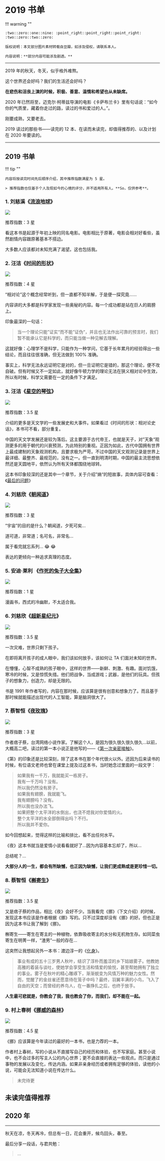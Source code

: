 # 2019 书单

!!! warning ""

    :two::zero::one::nine: :point_right::point_right::point_right: :two::zero::two::zero:

    版权说明：本文部分图片素材转载自豆瓣，如涉及侵权，请联系本人。

    内容说明：**部分内容可能涉及剧透。**

----

2019 年的秋天，冬天，似乎格外难熬。

这个世界还会好吗？我们的生活还会好吗？

**在悲伤和沮丧上演的时候，积极、善意、温情和希望也从未缺席。**

2020 年已然将至，迈克尔·柯蒂兹导演的电影《卡萨布兰卡》里有句话说：“如今你的气质里，藏着你走过的路，读过的书和爱过的人。”。

刚要成熟，又要老去。

2019 读过的那些书——读完的 12 本、在读而未读完，却值得推荐的、以及计划在 2020 年要读的。

----

## 2019 书单

!!! tip ""
    
    内容将按读完时间先后顺序介绍，其中推荐指数满星为 5 星。
    
    > 推荐指数也仅基于个人及现如今的心境的评分，并不适用所有人。**So，仅供参考**。

### 1. 刘慈溪《[流浪地球](https://book.douban.com/subject/30455321/)》

![](assets/1.jpg)

推荐指数：3 星

看这本书是起源于年初上映的同名电影。电影相比于原著，电影会相对好看些，虽然剧情内容跟原著基本不搭边。

大多数人应该都对未知充满了渴望。这也包括我。

### 2. 汪洁《[时间的形状](https://book.douban.com/subject/26992254/)》

![](assets/2.jpg)

推荐指数：4 星

“相对论”这个概念经常听到，但一直都不知半解，于是便一探究竟……

内容讲的大多都是科学家发现一些奥秘的内容。每一个成功都是站在巨人的肩膀上。

印象最深的一句话：

> 当一个理论只能”证实“而不能”证伪“，并且也无法作出可靠的预言时，我们暂不能承认它是科学的，而只能当做一种见解去理解。

这就好像：心理学不是科学，只能作为一种学问，它基于长年累月的经验得出一些结论，而且往往很准确，但无法做到 100% 准确。

事实上，科学无法永远证明它是对的，但一旦证明它是错的，那这个理论，便不攻自破。但有时候又不一定如此，就好像牛顿力学的理论无法在狭义相对论中生效，所以有时候，科学又需要在一定的条件下才满足。

### 3. 汪洁《[星空的琴弦](https://book.douban.com/subject/27082359/)》

![](assets/3.jpg)

推荐指数：3.5 星

介绍的更多是天文学的一些发展史和大事件。如果看过《时间的形状：相对论史话》，本书可不看，部分重复。

中国的天文学发展还是较为落后。这主要源于古代帝王，也就是天子，对”天象“观测更多的用于朝代的兴衰预测，为此特别的重视。正因为如此，古代中国拥有世界上最成建制的天象观测机构，且要求极为严苛。不过中国的天文观测记录是世界上最详细、最整齐、最规范的，没有之一。但一直到明清时期，中国的最主流思想依然还是天圆地平，依然认为所有天体都围绕地球转。

这本书印象较深的还是其中一个章节，关于介绍”熵“的短故事，具体内容可查看：《[最后的问题](../201910/final-question.md)》

### 4. 刘慈欣《[朝闻道](https://book.douban.com/subject/27191786/)》

![](assets/4.jpg)

推荐指数：3 星

“宇宙”的目的是什么？朝闻道，夕死可矣...

道可道，非常道；名可名，非常名...

属于看完就忘系列... :joy: :joy:

表达的更倾向一种追求真理的态度。

### 5.  安迪·莱利 《[作死的兔子大全集](https://book.douban.com/subject/26681602/)》

![](assets/5.jpg)

推荐指数：1 星

漫画书，西式的冷幽默，不太适合我。

### 6. 刘慈欣《[超新星纪元](https://book.douban.com/subject/3636385/)》

![](assets/6.jpg)

推荐指数：3.5 星

一次灾难，世界只剩下孩子。

在即将离开孩子的成人眼中，我们该如何放手，该如何让 TA 们面对未知的世界。

在懵懂，心智不成熟的孩子眼中，这样的世界——新鲜、刺激、有趣。面对饥饿，寒冷的时候，又是惊慌失措。他们把战争，当成游戏；武器，是他们的玩具。但孩子的想象力，创造力，却是无限的。

书是 1991 年作者写的，内容在那时候，应该算是很有创意和想象力了。而且基于那时候就能描述出现代的人工智能，算是脑洞很大了。

### 7. 蔡智恒《[夜玫瑰](https://book.douban.com/subject/3140452/)》

![](assets/7.jpg)

推荐指数：3 星

作者痞子蔡，台湾网络小说作家。了解这个人，是因为很久很久很久很久...以前，大概高二吧，读过的第一本小说正是他写的——《[第一次亲密接触](https://book.douban.com/subject/3188320/)》。

《第》的印象还是比较深刻，除了这本书在那个年代很火以外。还因为后来读书的时候，有位语文老师也曾在课堂上提及过这本书，当时她念过里面的一段文字：

> 如果我有一千万，我就能买一栋房子。  
> 我有一千万吗？没有。  
> 所以我仍然没有房子。  
> 如果我有翅膀，我就能飞。  
> 我有翅膀吗？没有。  
> 所以我也没办法飞。  
> 如果把整个太平洋的水倒出，也浇不熄我对你爱情的火。  
> 整个太平洋的水全部倒得出吗？不行。  
> 所以我并不爱你。  

如今回想起来，觉得这样的比喻和排比，看不出任何水平。

《夜》这本书就当是爱情小说看看就好了...因为内容基本忘却了，所以...

总结呢？...

**大部分人的一生，都会有所缺憾，也正因为缺憾，让我们更成熟或是更珍惜一切。**

### 8. 蔡智恒《[槲寄生](https://book.douban.com/subject/26421225/)》

![](assets/8.jpg)

推荐指数：3.5 星

又是痞子蔡的作品，相比《夜》会好不少。当我看完《挪》（下文介绍）的时候，发现这本书应该是作者根据《挪》写的。只不过深度却没有《挪》的好。但也正是因为这本书让我了解到《挪》。

槲寄生——寄生在寄主的一种植物，依靠吸收寄主的水分和无机物生存。如同菜虫寄生在明菁一样，“渣男”一般的存在...

这突然让我想起另外一本书：渡边淳一的《[化身](https://book.douban.com/subject/1097725/)》。

> 事业有成的五十三岁男人秋叶，结识了淳朴而羞涩的乡下姑娘雾子。他教她高雅的着装与谈吐，使她学会享受生活和情爱的愉悦，甚至帮她拥有了独立的事业。雾子在秋叶的精心雕琢下，渐渐蜕变为风情万种的魅力女性。然而，觉醒了的金丝雀还愿意待在笼子中吗？最终，羽翼丰满的小鸟，飞入了自由的天空；而曾经的养鸟人，在一番挣扎之后，也终于放手。

**人生最可悲就是，你教会了我，我也教会了你，而我们，却不能在一起。**

### 9. 村上春树《[挪威的森林](https://book.douban.com/subject/1046265/)》

![](assets/9.jpg)

推荐指数：4.5 星

《挪》应该算是今年读过的最好的一本书，也是力荐的一本。

作者村上春树，写的小说从不直接写自己的经历和体验，也不写家庭。甚至小说中，也不会过多的写主人公的内心世界；更不会直接的表达一些观点。而只是通过事物的发展以及变化，传达内涵。如果非亲身经历或者拥有足够的体验，读他的小说，可能会无法知道小说在传达什么。

> 未完待更

## 未读完值得推荐

## 2020 年

----

秋天在凉，冬天再冷，但总有一日，花会重开，候鸟回头，春至。

最后分享一段话，与君共勉：

> ...